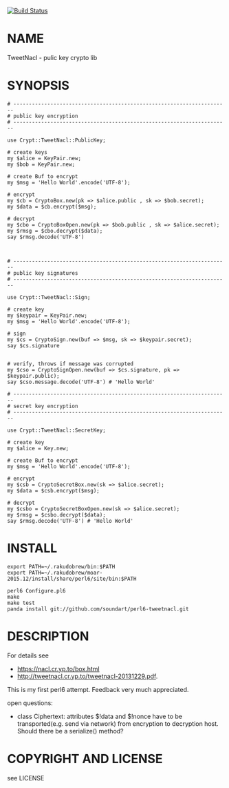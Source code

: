 
[![Build Status](https://travis-ci.org/soundart/perl6-tweetnacl.svg?branch=master)](https://travis-ci.org/soundart/perl6-tweetnacl)

NAME
====

TweetNacl - pulic key crypto lib

SYNOPSIS
========

    # ----------------------------------------------------------------------
    # public key encryption
    # ----------------------------------------------------------------------

    use Crypt::TweetNacl::PublicKey;

    # create keys
    my $alice = KeyPair.new;
    my $bob = KeyPair.new;

    # create Buf to encrypt
    my $msg = 'Hello World'.encode('UTF-8');

    # encrypt
    my $cb = CryptoBox.new(pk => $alice.public , sk => $bob.secret);
    my $data = $cb.encrypt($msg);

    # decrypt
    my $cbo = CryptoBoxOpen.new(pk => $bob.public , sk => $alice.secret);
    my $rmsg = $cbo.decrypt($data);
    say $rmsg.decode('UTF-8')



    # ----------------------------------------------------------------------
    # public key signatures
    # ----------------------------------------------------------------------

    use Crypt::TweetNacl::Sign;

    # create key
    my $keypair = KeyPair.new;
    my $msg = 'Hello World'.encode('UTF-8');

    # sign
    my $cs = CryptoSign.new(buf => $msg, sk => $keypair.secret);
    say $cs.signature


    # verify, throws if message was corrupted
    my $cso = CryptoSignOpen.new(buf => $cs.signature, pk => $keypair.public);
    say $cso.message.decode('UTF-8') # 'Hello World'

    # ----------------------------------------------------------------------
    # secret key encryption
    # ----------------------------------------------------------------------

    use Crypt::TweetNacl::SecretKey;

    # create key
    my $alice = Key.new;

    # create Buf to encrypt
    my $msg = 'Hello World'.encode('UTF-8');

    # encrypt
    my $csb = CryptoSecretBox.new(sk => $alice.secret);
    my $data = $csb.encrypt($msg);

    # decrypt
    my $csbo = CryptoSecretBoxOpen.new(sk => $alice.secret);
    my $rmsg = $csbo.decrypt($data);
    say $rmsg.decode('UTF-8') # 'Hello World'




INSTALL
=======

    export PATH=~/.rakudobrew/bin:$PATH
    export PATH=~/.rakudobrew/moar-2015.12/install/share/perl6/site/bin:$PATH

    perl6 Configure.pl6
    make
    make test
    panda install git://github.com/soundart/perl6-tweetnacl.git

DESCRIPTION
===========

For details see
- https://nacl.cr.yp.to/box.html
- http://tweetnacl.cr.yp.to/tweetnacl-20131229.pdf.

This is my first perl6 attempt. Feedback very much appreciated.

open questions:

- class Ciphertext: attributes $!data and $!nonce have to be
  transported(e.g. send via network) from encryption to
  decryption host. Should there be a serialize() method?

COPYRIGHT AND LICENSE
=====================

see LICENSE
